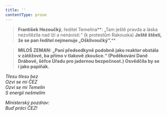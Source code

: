 ```yaml
---
title: ''
contentType: prose
---
```


<section>

> ****František Hezoučký****, ředitel Temelína**: „Tam ještě pravda a láska nezvítězila nad lží a nenávistí.“ (k protestům Rakouska) **Ještě štěstí, že se pan ředitel nejmenuje „Ošklivoučký“.****

> ****MILOŠ ZEMAN**: „Paní předsedkyně podobně jako reaktor obstála v zátěžové, ba přímo v tlakově zkoušce.“ (Poděkování Daně Drábové, šéfce Úřadu pro jadernou bezpečnost.) **Osvědčila by se i jako papiňák.****

_Třesu třesu bez  
Ozvi se mi ČEZ  
Ozvi se mi Temelín  
S energií nešmelím_

</section>

<section>

_Ministerský pozdrav:  
Buď práci ČEZ!_

</section>
